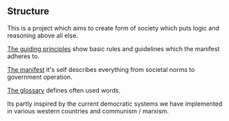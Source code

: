 ## Structure
This is a project which aims to create form of society which puts logic
and reasoning above all else.

[The guiding principles](guiding_principles.md) show basic rules and guidelines which the manifest adheres to.

[The manifest](manifest.md) it's self describes everything from societal norms to government operation.

[The glossary](glossary.md) defines often used words.

Its partly inspired by the current democratic systems we have implemented in various western countries and communism / marxism.
